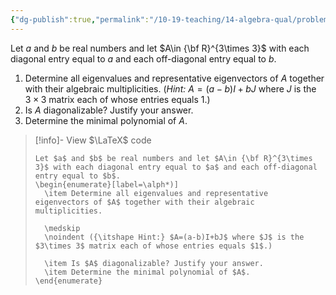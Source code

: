 ```yaml
---
{"dg-publish":true,"permalink":"/10-19-teaching/14-algebra-qual/problem-from-past-exams/linear-algebra/analyzing-an-unusual-matrix/","tags":["linear_algebra"],"updated":"2025-03-17T08:14:16-07:00"}
---
```


Let $a$ and $b$ be real numbers and let $A\in {\bf R}^{3\times 3}$ with each diagonal entry equal to $a$ and each off-diagonal entry equal to $b$.
1. Determine all eigenvalues and representative eigenvectors of $A$ together with their algebraic multiplicities. (*Hint:* $A=(a-b)I+bJ$ where $J$ is the $3\times 3$ matrix each of whose entries equals $1$.)
2. Is $A$ diagonalizable? Justify your answer.
3. Determine the minimal polynomial of $A$.

> [!info]- View $\LaTeX$ code
> ```
> Let $a$ and $b$ be real numbers and let $A\in {\bf R}^{3\times 3}$ with each diagonal entry equal to $a$ and each off-diagonal entry equal to $b$.
> \begin{enumerate}[label=\alph*)]
> 	\item Determine all eigenvalues and representative eigenvectors of $A$ together with their algebraic multiplicities.
> 	
> 	\medskip
> 	\noindent ({\itshape Hint:} $A=(a-b)I+bJ$ where $J$ is the $3\times 3$ matrix each of whose entries equals $1$.)
> 	
> 	\item Is $A$ diagonalizable? Justify your answer.
> 	\item Determine the minimal polynomial of $A$.
> \end{enumerate}
> ```